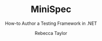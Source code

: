 ---
title: "MiniSpec"
subtitle: "How-to Author a Testing Framework in .NET"
author: ["Rebecca Taylor"]
section-titles: false
book: true
titlepage: true
header-right: "MiniSpec"
header-left: "How-to Author a Testing Framework in .NET"
titlepage-background: docs/assets/images/cover-full.png
titlepage-rule-height: 0
page-background: docs/assets/images/background.png
listings-disable-line-numbers: true
---
